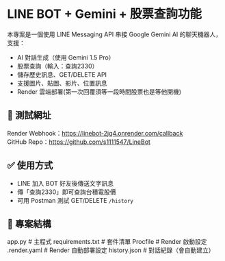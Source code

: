 # LINE BOT + Gemini + 股票查詢功能

本專案是一個使用 LINE Messaging API 串接 Google Gemini AI 的聊天機器人，支援：

- AI 對話生成（使用 Gemini 1.5 Pro）
- 股票查詢（輸入：查詢2330）
- 儲存歷史訊息、GET/DELETE API
- 支援圖片、貼圖、影片、位置訊息
- Render 雲端部署(第一次回覆須等一段時間股票也是等他開機)

## 🔗 測試網址
Render Webhook：https://linebot-2jq4.onrender.com/callback  
GitHub Repo：https://github.com/s1111547/LineBot

## ✅ 使用方式
- LINE 加入 BOT 好友後傳送文字訊息
- 傳「查詢2330」即可查詢台積電股價
- 可用 Postman 測試 GET/DELETE `/history`

## 📁 專案結構
app.py # 主程式
requirements.txt # 套件清單
Procfile # Render 啟動設定
.render.yaml # Render 自動部署設定
history.json # 對話紀錄（會自動建立）
